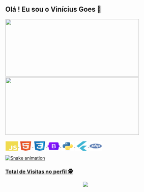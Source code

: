 ## Olá ! Eu sou o Vinícius Goes 👋

<div>
  <a href="https://github.com/vgoes19">
  <img height="180em" width="420em" src="https://github-readme-stats.vercel.app/api?username=vgoes19&show_icons=true&theme=vue&include_all_commits=true&count_private=true"/>
  <img height="180em" width="420em" src="https://github-readme-stats.vercel.app/api/top-langs/?username=vgoes19&layout=compact&langs_count=7&theme=vue"/>
</div>
  
 <div style="display: inline_block"><br>
  <img align="center" alt="Goes-Js" height="30" width="40" src="https://raw.githubusercontent.com/devicons/devicon/master/icons/javascript/javascript-plain.svg">
  <img align="center" alt="Goes-HTML" height="30" width="40" src="https://raw.githubusercontent.com/devicons/devicon/master/icons/html5/html5-original.svg">
  <img align="center" alt="Goes-CSS" height="30" width="40" src="https://raw.githubusercontent.com/devicons/devicon/master/icons/css3/css3-original.svg">
  <img align="center" alt="Goes-Bootstrap" height="30" width="40" src="https://raw.githubusercontent.com/devicons/devicon/master/icons/bootstrap/bootstrap-original.svg">
  <img align="center" alt="Goes-Python" height="30" width="40" src="https://raw.githubusercontent.com/devicons/devicon/master/icons/python/python-original.svg">
  <img align="center" alt="Goes-Python" height="30" width="40" src="https://raw.githubusercontent.com/devicons/devicon/master/icons/flutter/flutter-plain.svg">
   <img align="center" alt="Goes-Python" height="30" width="40" src="https://raw.githubusercontent.com/devicons/devicon/master/icons/php/php-plain.svg">
</div>
  
  
![Snake animation](https://github.com/vgoes19/vgoes19/blob/output/github-contribution-grid-snake.svg)
  
 ### Total de Visitas no perfil :detective: <br>
 <p align="center"> 
   <img alingn="center" src="https://profile-counter.glitch.me/vgoes19/count.svg" />
 </p>

</p>


